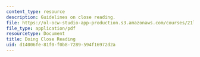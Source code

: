 ```yaml
---
content_type: resource
description: Guidelines on close reading.
file: https://ol-ocw-studio-app-production.s3.amazonaws.com/courses/21l-007-world-literatures-travel-writing-fall-2008/d14006fe81f0f0b87289594f16972d2a_guide_to_clo_rea.pdf
file_type: application/pdf
resourcetype: Document
title: Doing Close Reading
uid: d14006fe-81f0-f0b8-7289-594f16972d2a
---
```

